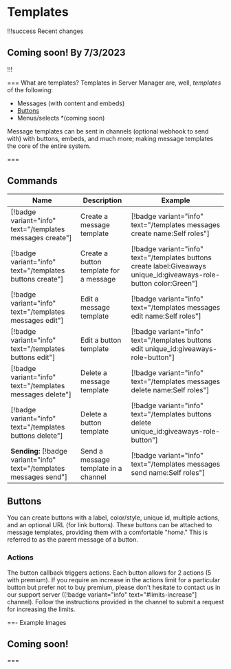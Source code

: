 # Templates

!!!success Recent changes
<h2>Coming soon! By 7/3/2023</h2>
!!!

=== What are templates?
Templates in Server Manager are, well, *templates* of the following:
- Messages (with content and embeds)
- [Buttons](#buttons)
- Menus/selects *(coming soon)

Message templates can be sent in channels (optional webhook to send with) with buttons, embeds, and much more; making message templates the core of the entire system.


===

## Commands

Name | Description | Example |
--- | --- | --- |
[!badge variant="info" text="/templates messages create"] | Create a message template | [!badge variant="info" text="/templates messages create name:Self roles"]
[!badge variant="info" text="/templates buttons create"] | Create a button template for a message | [!badge variant="info" text="/templates buttons create label:Giveaways unique_id:giveaways-role-button color:Green"]
[!badge variant="info" text="/templates messages edit"] | Edit a message template | [!badge variant="info" text="/templates messages edit name:Self roles"]
[!badge variant="info" text="/templates buttons edit"] | Edit a button template | [!badge variant="info" text="/templates buttons edit unique_id:giveaways-role-button"]
[!badge variant="info" text="/templates messages delete"] | Delete a message template | [!badge variant="info" text="/templates messages delete name:Self roles"]
[!badge variant="info" text="/templates buttons delete"] | Delete a button template | [!badge variant="info" text="/templates buttons delete unique_id:giveaways-role-button"]
**Sending:** [!badge variant="info" text="/templates messages send"] | Send a message template in a channel | [!badge variant="info" text="/templates messages send name:Self roles"]


## Buttons
You can create buttons with a label, color/style, unique id, multiple actions, and an optional URL (for link buttons). These buttons can be attached to message templates, providing them with a comfortable "*home*." This is referred to as the parent message of a button.
### Actions
The button callback triggers actions. Each button allows for 2 actions (5 with premium). If you require an increase in the actions limit for a particular button but prefer not to buy premium, please don't hesitate to contact us in our support server ([!badge variant="info" text="#limits-increase"] channel). Follow the instructions provided in the channel to submit a request for increasing the limits.

==- Example Images
<h2>Coming soon!</h2>
===
